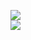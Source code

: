 [![](https://img.shields.io/badge/Made%20With-Github%20Spray-lightgrey.svg?style=for-the-badge&logo=github)](https://github.com/Annihil/github-spray#2792)  
[![](https://i.imgur.com/2DrTn0Z.gif)](https://github.com/Annihil/github-spray)